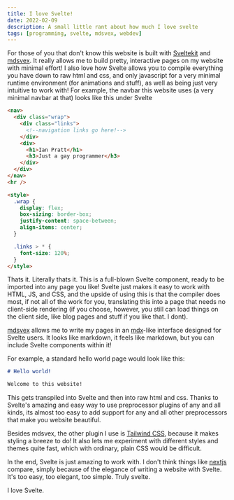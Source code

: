 ```yaml
---
title: I love Svelte!
date: 2022-02-09
description: A small little rant about how much I love svelte
tags: [programming, svelte, mdsvex, webdev]
---
```


For those of you that don't know this website is built
with [Sveltekit](https://kit.Svelte.dev) and [mdsvex](https://mdsvex.com).
It really allows me to build pretty, interactive
pages on my website with minimal effort! I also love how
Svelte allows you to compile everything you have down
to raw html and css, and only javascript for a very
minimal runtime environment (for animations and stuff),
as well as being just very intuitive to work with! For
example, the navbar this website uses (a very minimal
navbar at that) looks like this under Svelte

```html
<nav>
  <div class="wrap">
    <div class="links">
      <!--navigation links go here!-->
    </div>
    <div>
      <h1>Ian Pratt</h1>
      <h3>Just a gay programmer</h3>
    </div>
  </div>
</nav>
<hr />

<style>
  .wrap {
    display: flex;
    box-sizing: border-box;
    justify-content: space-between;
    align-items: center;
  }

  .links > * {
    font-size: 120%;
  }
</style>
```

Thats it. Literally thats it. This is a full-blown
Svelte component, ready to be imported into any
page you like! Svelte just makes it easy to work with
HTML, JS, and CSS, and the upside of using this is that
the compiler does most, if not all of the work for you,
translating this into a page that needs no client-side
rendering (if you choose, however, you still can load
things on the client side, like blog pages and stuff
if you like that. I dont).

[mdsvex](https://mdsvex.com) allows me to write my pages
in an [mdx](https://mdxjs.com)-like interface designed
for Svelte users. It looks like markdown, it feels like
markdown, but you can include Svelte components within it!

For example, a standard hello world page would look like this:

```markdown
# Hello world!

Welcome to this website!
```

This gets transpiled into Svelte and then into raw html
and css. Thanks to Svelte's amazing and easy way to
use preprocessor plugins of any and all kinds, its
almost too easy to add support for any and all other
preprocessors that make you website beautiful.

Besides mdsvex, the other plugin I use is [Tailwind CSS](https://tailwindcss.com),
because it makes styling a breeze to do! It also lets me
experiment with different styles and themes quite fast, which
with ordinary, plain CSS would be difficult.

In the end, Svelte is just amazing to work with. I don't
think things like [nextjs](https://nextjs.org) compare,
simply because of the elegance of writing a website with
Svelte. It's too easy, too elegant, too simple. Truly svelte.

I love Svelte.
